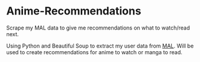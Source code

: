 # Anime-Recommendations
Scrape my MAL data to give me recommendations on what to watch/read next.

Using Python and Beautiful Soup to extract my user data from [MAL](https://myanimelist.net/profile/amykyst).
Will be used to create recommendations for anime to watch or manga to read.

